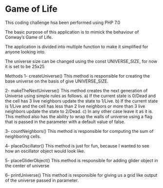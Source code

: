 # Game of Life

This coding challenge hsa been performed using PHP 7.0

The basic purpose of this application is to mimick the behaviour of Conway’s Game of Life.

The application is divided into multiple function to make it simplified for anyone looking into.

The universe size can be changed using the const UNIVERSE_SIZE, for now it is set to be 25x25

Methods
1- createUniverse()
  This method is responsible for creating the base universe on the basis of give UNIVERSE_SIZE.

2- makeTheNextUniverse()
  This method creates the next generation of Universe using simple rules as follows.
    a) If the current state is 0/Dead and the cell has 3 live neighbors update the state to 1/Live.
    b) If the current state is 1/Live and the cell has less than 2 live neighbors or more than 3 live neighbors update the state to 2/Dead.
    c) In any other case leave it as it is.
  This method also has the ability to wrap the walls of universe using a flag that is passed in the parameter with a default value of false.
    
3- countNeighbors()
  This method is responsible for computing the sum of neighboring cells.

4- placeOscillator()
  This method is just for fun, because I wanted to see how an oscillator object would look like.

5- placeGliderObject()
  This method is responsible for adding glider object in the center of universe

6- printUniverse()
  This method is responsible for giving us a grid like output of the universe passed in parameter.

